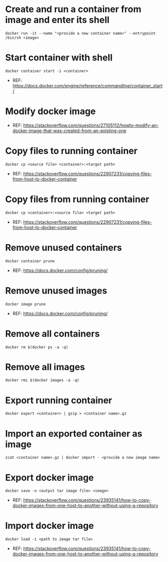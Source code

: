 # Create and run a container from image and enter its shell 

`docker run -it --name "<provide a new container name>" --entrypoint /bin/sh <image>` 

# Start container with shell

`docker container start -i <container>`

   - REF: https://docs.docker.com/engine/reference/commandline/container_start/

# Modify docker image

   - REF: https://stackoverflow.com/questions/27105112/howto-modify-an-docker-image-that-was-created-from-an-existing-one

# Copy files to running container

`docker cp <source file> <container>:<target path>`

   - REF: https://stackoverflow.com/questions/22907231/copying-files-from-host-to-docker-container

# Copy files from running container

`docker cp <container>:<source file> <target path>`

  - REF: https://stackoverflow.com/questions/22907231/copying-files-from-host-to-docker-container


# Remove unused containers

`docker container prune`

 - REF: https://docs.docker.com/config/pruning/

# Remove unused images

`docker image prune`

 - REF: https://docs.docker.com/config/pruning/

# Remove all containers

`docker rm $(docker ps -a -q)`

# Remove all images

`docker rmi $(docker images -a -q)`

# Export running container

`docker export <container> | gzip > <container name>.gz`

# Import an exported container as image

`zcat <container name>.gz | docker import - <provide a new image name>`

# Export docker image

`docker save -o <output tar image file> <image>`

   - REF: https://stackoverflow.com/questions/23935141/how-to-copy-docker-images-from-one-host-to-another-without-using-a-repository

# Import docker image

`docker load -i <path to image tar file>`

   - REF: https://stackoverflow.com/questions/23935141/how-to-copy-docker-images-from-one-host-to-another-without-using-a-repository